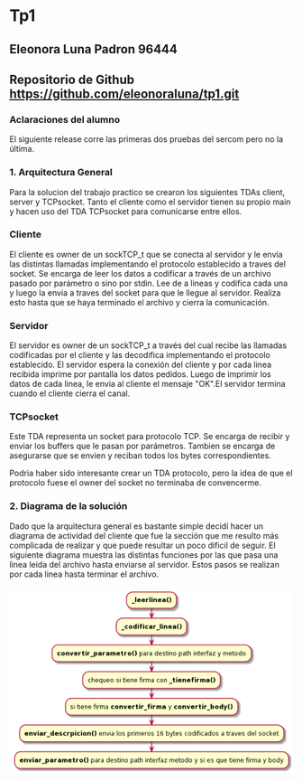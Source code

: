 # Tp1
## Eleonora Luna Padron 96444

## Repositorio de Github https://github.com/eleonoraluna/tp1.git

### Aclaraciones del alumno
El siguiente release corre las primeras dos pruebas del sercom pero no la última.

### 1. Arquitectura General

Para la solucion del trabajo practico se crearon los siguientes TDAs client, server y TCPsocket.
Tanto el cliente como el servidor tienen su propio main y hacen uso del TDA TCPsocket para 
comunicarse entre ellos.

### Cliente

El cliente es owner de un sockTCP_t que se conecta al servidor y le envía las distintas
llamadas implementando el protocolo establecido a traves del socket.
Se encarga de leer los datos a codificar a través de un archivo pasado por parámetro o 
sino por stdin. Lee de a lineas y codifica cada una y luego la envía a traves del socket
para que le llegue al servidor. Realiza esto hasta que se haya terminado el archivo y
cierra la comunicación. 

### Servidor

El servidor es owner de un sockTCP_t a través del cual recibe las llamadas codificadas
por el cliente y las decodifica implementando el protocolo establecido.
El servidor espera la conexión del cliente y por cada linea recibida imprime por
pantalla los datos pedidos. Luego de imprimir los datos de cada linea, le envia al cliente 
el mensaje "OK".El servidor termina cuando el cliente cierra el canal.


### TCPsocket

Este TDA representa un socket para protocolo TCP. Se encarga de recibir y enviar los 
buffers que le pasan por parámetros. Tambien se encarga de asegurarse que se envien y 
reciban todos los bytes correspondientes.

Podria haber sido interesante crear un TDA protocolo, pero la idea de que el protocolo fuese 
el owner del socket no terminaba de convencerme. 


### 2. Diagrama de la solución

Dado que la arquitectura general es bastante simple decidí hacer un diagrama de actividad
del cliente que fue la sección que me resulto más complicada de realizar y que puede
resultar un poco dificil de seguir. El siguiente diagrama muestra las distintas funciones por
las que pasa una linea leida del archivo hasta enviarse al servidor. Estos pasos se realizan por
cada linea hasta terminar el archivo.

![diagrama](diagrama_actividad.png)





